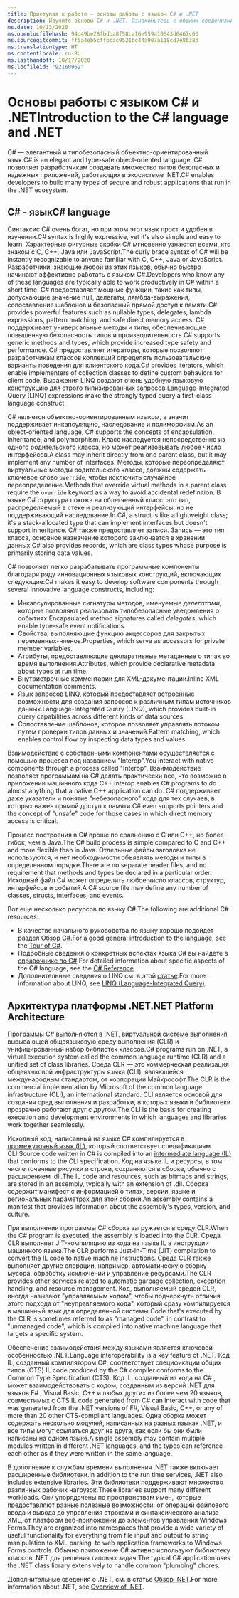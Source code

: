 ```yaml
---
title: Приступая к работе — основы работы с языком C# и .NET
description: Изучите основы C# и .NET. Ознакомьтесь с общими сведениями о языке C# и экосистеме .NET.
ms.date: 10/13/2020
ms.openlocfilehash: 94d49be28fbdba8f58ca16e959a10643d6467c63
ms.sourcegitcommit: ff5a4eb5cffbcac9521bc44a907a118cd7e8638d
ms.translationtype: HT
ms.contentlocale: ru-RU
ms.lasthandoff: 10/17/2020
ms.locfileid: "92160962"
---
```

# <a name="introduction-to-the-c-language-and-net"></a><span data-ttu-id="5a899-104">Основы работы с языком C# и .NET</span><span class="sxs-lookup"><span data-stu-id="5a899-104">Introduction to the C# language and .NET</span></span>

<span data-ttu-id="5a899-105">C# — элегантный и типобезопасный объектно-ориентированный язык.</span><span class="sxs-lookup"><span data-stu-id="5a899-105">C# is an elegant and type-safe object-oriented language.</span></span> <span data-ttu-id="5a899-106">C# позволяет разработчикам создавать множество типов безопасных и надежных приложений, работающих в экосистеме .NET.</span><span class="sxs-lookup"><span data-stu-id="5a899-106">C# enables developers to build many types of secure and robust applications that run in the .NET ecosystem.</span></span>

## <a name="c-language"></a><span data-ttu-id="5a899-107">C# - язык</span><span class="sxs-lookup"><span data-stu-id="5a899-107">C# language</span></span>

<span data-ttu-id="5a899-108">Синтаксис C# очень богат, но при этом этот язык прост и удобен в изучении.</span><span class="sxs-lookup"><span data-stu-id="5a899-108">C# syntax is highly expressive, yet it's also simple and easy to learn.</span></span> <span data-ttu-id="5a899-109">Характерные фигурные скобки C# мгновенно узнаются всеми, кто знаком с C, C++, Java или JavaScript.</span><span class="sxs-lookup"><span data-stu-id="5a899-109">The curly brace syntax of C# will be instantly recognizable to anyone familiar with C, C++, Java or JavaScript.</span></span> <span data-ttu-id="5a899-110">Разработчики, знающие любой из этих языков, обычно быстро начинают эффективно работать с языком C#.</span><span class="sxs-lookup"><span data-stu-id="5a899-110">Developers who know any of these languages are typically able to work productively in C# within a short time.</span></span> <span data-ttu-id="5a899-111">C# предоставляет мощные функции, такие как типы, допускающие значение null, делегаты, лямбда-выражения, сопоставление шаблонов и безопасный прямой доступ к памяти.</span><span class="sxs-lookup"><span data-stu-id="5a899-111">C# provides powerful features such as nullable types, delegates, lambda expressions, pattern matching, and safe direct memory access.</span></span> <span data-ttu-id="5a899-112">C# поддерживает универсальные методы и типы, обеспечивающие повышенную безопасность типов и производительность.</span><span class="sxs-lookup"><span data-stu-id="5a899-112">C# supports generic methods and types, which provide increased type safety and performance.</span></span> <span data-ttu-id="5a899-113">C# предоставляет итераторы, которые позволяют разработчикам классов коллекций определять пользовательские варианты поведения для клиентского кода.</span><span class="sxs-lookup"><span data-stu-id="5a899-113">C# provides iterators, which enable implementers of collection classes to define custom behaviors for client code.</span></span> <span data-ttu-id="5a899-114">Выражения LINQ создают очень удобную языковую конструкцию для строго типизированных запросов.</span><span class="sxs-lookup"><span data-stu-id="5a899-114">Language-Integrated Query (LINQ) expressions make the strongly typed query a first-class language construct.</span></span>

<span data-ttu-id="5a899-115">C# является объектно-ориентированным языком, а значит поддерживает инкапсуляцию, наследование и полиморфизм.</span><span class="sxs-lookup"><span data-stu-id="5a899-115">As an object-oriented language, C# supports the concepts of encapsulation, inheritance, and polymorphism.</span></span> <span data-ttu-id="5a899-116">Класс наследуется непосредственно из одного родительского класса, но может реализовывать любое число интерфейсов.</span><span class="sxs-lookup"><span data-stu-id="5a899-116">A class may inherit directly from one parent class, but it may implement any number of interfaces.</span></span> <span data-ttu-id="5a899-117">Методы, которые переопределяют виртуальные методы родительского класса, должны содержать ключевое слово `override`, чтобы исключить случайное переопределение.</span><span class="sxs-lookup"><span data-stu-id="5a899-117">Methods that override virtual methods in a parent class require the `override` keyword as a way to avoid accidental redefinition.</span></span> <span data-ttu-id="5a899-118">В языке C# структура похожа на облегченный класс: это тип, распределяемый в стеке и реализующий интерфейсы, но не поддерживающий наследование.</span><span class="sxs-lookup"><span data-stu-id="5a899-118">In C#, a struct is like a lightweight class; it's a stack-allocated type that can implement interfaces but doesn't support inheritance.</span></span> <span data-ttu-id="5a899-119">C# также предоставляет записи. Запись — это тип класса, основное назначение которого заключается в хранении данных.</span><span class="sxs-lookup"><span data-stu-id="5a899-119">C# also provides records, which are class types whose purpose is primarily storing data values.</span></span>

<span data-ttu-id="5a899-120">C# позволяет легко разрабатывать программные компоненты благодаря ряду инновационных языковых конструкций, включающих следующие:</span><span class="sxs-lookup"><span data-stu-id="5a899-120">C# makes it easy to develop software components through several innovative language constructs, including:</span></span>

- <span data-ttu-id="5a899-121">Инкапсулированные сигнатуры методов, именуемые *делегатами*, которые позволяют реализовать типобезопасные уведомления о событиях.</span><span class="sxs-lookup"><span data-stu-id="5a899-121">Encapsulated method signatures called *delegates*, which enable type-safe event notifications.</span></span>
- <span data-ttu-id="5a899-122">Свойства, выполняющие функцию акцессоров для закрытых переменных-членов.</span><span class="sxs-lookup"><span data-stu-id="5a899-122">Properties, which serve as accessors for private member variables.</span></span>
- <span data-ttu-id="5a899-123">Атрибуты, предоставляющие декларативные метаданные о типах во время выполнения.</span><span class="sxs-lookup"><span data-stu-id="5a899-123">Attributes, which provide declarative metadata about types at run time.</span></span>
- <span data-ttu-id="5a899-124">Внутристрочные комментарии для XML-документации.</span><span class="sxs-lookup"><span data-stu-id="5a899-124">Inline XML documentation comments.</span></span>
- <span data-ttu-id="5a899-125">Язык запросов LINQ, который предоставляет встроенные возможности для создания запросов к различным типам источников данных.</span><span class="sxs-lookup"><span data-stu-id="5a899-125">Language-Integrated Query (LINQ), which provides built-in query capabilities across different kinds of data sources.</span></span>
- <span data-ttu-id="5a899-126">Сопоставление шаблонов, которое позволяет управлять потоком путем проверки типов данных и значений.</span><span class="sxs-lookup"><span data-stu-id="5a899-126">Pattern matching, which enables control flow by inspecting data types and values.</span></span>

<span data-ttu-id="5a899-127">Взаимодействие с собственными компонентами осуществляется с помощью процесса под названием "Interop".</span><span class="sxs-lookup"><span data-stu-id="5a899-127">You interact with native components through a process called "Interop".</span></span> <span data-ttu-id="5a899-128">Взаимодействие позволяет программам на C# делать практически все, что возможно в приложении машинного кода C++.</span><span class="sxs-lookup"><span data-stu-id="5a899-128">Interop enables C# programs to do almost anything that a native C++ application can do.</span></span> <span data-ttu-id="5a899-129">C# поддерживает даже указатели и понятие "небезопасного" кода для тех случаев, в которых важен прямой доступ к памяти.</span><span class="sxs-lookup"><span data-stu-id="5a899-129">C# even supports pointers and the concept of "unsafe" code for those cases in which direct memory access is critical.</span></span>

<span data-ttu-id="5a899-130">Процесс построения в C# проще по сравнению с C или C++, но более гибок, чем в Java.</span><span class="sxs-lookup"><span data-stu-id="5a899-130">The C# build process is simple compared to C and C++ and more flexible than in Java.</span></span> <span data-ttu-id="5a899-131">Отдельные файлы заголовка не используются, и нет необходимости объявлять методы и типы в определенном порядке.</span><span class="sxs-lookup"><span data-stu-id="5a899-131">There are no separate header files, and no requirement that methods and types be declared in a particular order.</span></span> <span data-ttu-id="5a899-132">Исходный файл C# может определить любое число классов, структур, интерфейсов и событий.</span><span class="sxs-lookup"><span data-stu-id="5a899-132">A C# source file may define any number of classes, structs, interfaces, and events.</span></span>

<span data-ttu-id="5a899-133">Вот еще несколько ресурсов по языку C#.</span><span class="sxs-lookup"><span data-stu-id="5a899-133">The following are additional C# resources:</span></span>

- <span data-ttu-id="5a899-134">В качестве начального руководства по языку хорошо подойдет раздел [Обзор C#](../tour-of-csharp/index.md).</span><span class="sxs-lookup"><span data-stu-id="5a899-134">For a good general introduction to the language, see the [Tour of C#](../tour-of-csharp/index.md).</span></span>
- <span data-ttu-id="5a899-135">Подробные сведения о конкретных аспектах языка C# вы найдете в [справочнике по C#](../language-reference/index.md).</span><span class="sxs-lookup"><span data-stu-id="5a899-135">For detailed information about specific aspects of the C# language, see the [C# Reference](../language-reference/index.md).</span></span>
- <span data-ttu-id="5a899-136">Дополнительные сведения о LINQ см. в этой [статье](../programming-guide/concepts/linq/index.md).</span><span class="sxs-lookup"><span data-stu-id="5a899-136">For more information about LINQ, see [LINQ (Language-Integrated Query)](../programming-guide/concepts/linq/index.md).</span></span>

## <a name="net-platform-architecture"></a><span data-ttu-id="5a899-137">Архитектура платформы .NET</span><span class="sxs-lookup"><span data-stu-id="5a899-137">.NET Platform Architecture</span></span>

<span data-ttu-id="5a899-138">Программы C# выполняются в .NET, виртуальной системе выполнения, вызывающей общеязыковую среду выполнения (CLR) и унифицированный набор библиотек классов.</span><span class="sxs-lookup"><span data-stu-id="5a899-138">C# programs run on .NET, a virtual execution system called the common language runtime (CLR) and a unified set of class libraries.</span></span> <span data-ttu-id="5a899-139">Среда CLR — это коммерческая реализация общеязыковой инфраструктуры языка (CLI), являющейся международным стандартом, от корпорации Майкрософт.</span><span class="sxs-lookup"><span data-stu-id="5a899-139">The CLR is the commercial implementation by Microsoft of the common language infrastructure (CLI), an international standard.</span></span> <span data-ttu-id="5a899-140">CLI является основой для создания сред выполнения и разработки, в которых языки и библиотеки прозрачно работают друг с другом.</span><span class="sxs-lookup"><span data-stu-id="5a899-140">The CLI is the basis for creating execution and development environments in which languages and libraries work together seamlessly.</span></span>

<span data-ttu-id="5a899-141">Исходный код, написанный на языке C# компилируется в [промежуточный язык (IL)](../../standard/managed-code.md), который соответствует спецификациям CLI.</span><span class="sxs-lookup"><span data-stu-id="5a899-141">Source code written in C# is compiled into an [intermediate language (IL)](../../standard/managed-code.md) that conforms to the CLI specification.</span></span> <span data-ttu-id="5a899-142">Код на языке IL и ресурсы, в том числе точечные рисунки и строки, сохраняются в сборке, обычно с расширением .dll.</span><span class="sxs-lookup"><span data-stu-id="5a899-142">The IL code and resources, such as bitmaps and strings, are stored in an assembly, typically with an extension of .dll.</span></span> <span data-ttu-id="5a899-143">Сборка содержит манифест с информацией о типах, версии, языке и региональных параметрах для этой сборки.</span><span class="sxs-lookup"><span data-stu-id="5a899-143">An assembly contains a manifest that provides information about the assembly's types, version, and culture.</span></span>

<span data-ttu-id="5a899-144">При выполнении программы C# сборка загружается в среду CLR.</span><span class="sxs-lookup"><span data-stu-id="5a899-144">When the C# program is executed, the assembly is loaded into the CLR.</span></span> <span data-ttu-id="5a899-145">Среда CLR выполняет JIT-компиляцию из кода на языке IL в инструкции машинного языка.</span><span class="sxs-lookup"><span data-stu-id="5a899-145">The CLR performs Just-In-Time (JIT) compilation to convert the IL code to native machine instructions.</span></span> <span data-ttu-id="5a899-146">Среда CLR также выполняет другие операции, например, автоматическую сборку мусора, обработку исключений и управление ресурсами.</span><span class="sxs-lookup"><span data-stu-id="5a899-146">The CLR provides other services related to automatic garbage collection, exception handling, and resource management.</span></span> <span data-ttu-id="5a899-147">Код, выполняемый средой CLR, иногда называют "управляемым кодом", чтобы подчеркнуть отличия этого подхода от "неуправляемого кода", который сразу компилируется в машинный язык для определенной системы.</span><span class="sxs-lookup"><span data-stu-id="5a899-147">Code that's executed by the CLR is sometimes referred to as "managed code", in contrast to "unmanaged code", which is compiled into native machine language that targets a specific system.</span></span>

<span data-ttu-id="5a899-148">Обеспечение взаимодействия между языками является ключевой особенностью .NET.</span><span class="sxs-lookup"><span data-stu-id="5a899-148">Language interoperability is a key feature of .NET.</span></span> <span data-ttu-id="5a899-149">Код IL, созданный компилятором C#, соответствует спецификации общих типов (CTS).</span><span class="sxs-lookup"><span data-stu-id="5a899-149">IL code produced by the C# compiler conforms to the Common Type Specification (CTS).</span></span> <span data-ttu-id="5a899-150">Код IL, созданный из кода на C# , может взаимодействовать с кодом, созданным из версий .NET для языков F# , Visual Basic, C++ и любых других из более чем 20 языков, совместимых с CTS.</span><span class="sxs-lookup"><span data-stu-id="5a899-150">IL code generated from C# can interact with code that was generated from the .NET versions of F#, Visual Basic, C++, or any of more than 20 other CTS-compliant languages.</span></span> <span data-ttu-id="5a899-151">Одна сборка может содержать несколько модулей, написанных на разных языках .NET, и все типы могут ссылаться друг на друга, как если бы они были написаны на одном языке.</span><span class="sxs-lookup"><span data-stu-id="5a899-151">A single assembly may contain multiple modules written in different .NET languages, and the types can reference each other as if they were written in the same language.</span></span>

<span data-ttu-id="5a899-152">В дополнение к службам времени выполнения .NET также включает расширенные библиотеки.</span><span class="sxs-lookup"><span data-stu-id="5a899-152">In addition to the run time services, .NET also includes extensive libraries.</span></span> <span data-ttu-id="5a899-153">Эти библиотеки поддерживают множество различных рабочих нагрузок.</span><span class="sxs-lookup"><span data-stu-id="5a899-153">These libraries support many different workloads.</span></span> <span data-ttu-id="5a899-154">Они упорядочены по пространствам имен, которые предоставляют разные полезные возможности: от операций файлового ввода и вывода до управления строками и синтаксического анализа XML, от платформ веб-приложений до элементов управления Windows Forms.</span><span class="sxs-lookup"><span data-stu-id="5a899-154">They are organized into namespaces that provide a wide variety of useful functionality for everything from file input and output to string manipulation to XML parsing, to web application frameworks to Windows Forms controls.</span></span> <span data-ttu-id="5a899-155">Обычно приложение C# активно используют библиотеку классов .NET для решения типовых задач.</span><span class="sxs-lookup"><span data-stu-id="5a899-155">The typical C# application uses the .NET class library extensively to handle common "plumbing" chores.</span></span>

<span data-ttu-id="5a899-156">Дополнительные сведения о .NET, см. в статье [Обзор .NET](../../core/introduction.md).</span><span class="sxs-lookup"><span data-stu-id="5a899-156">For more information about .NET, see [Overview of .NET](../../core/introduction.md).</span></span>
